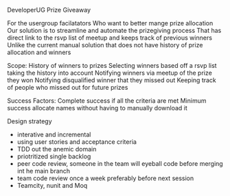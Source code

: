 DeveloperUG Prize Giveaway

For the usergroup facilatators
Who want to better mange prize allocation
Our solution is to streamline and automate the prizegiving process
That has direct link to the rsvp list of meetup and keeps track of previous winners
Unlike the current manual solution that does not have history of prize allocation and winners

Scope:
History of winners to prizes
Selecting winners based off a rsvp list taking the history into account
Notifying winners via meetup of the prize they won
Notifying disqualified winner that they missed out
Keeping track of people who missed out for future prizes


Success Factors:
Complete success if all the criteria are met
Minimum success allocate names without having to manually download it

Design strategy
- interative and incremental
- using user stories and acceptance criteria
- TDD out the anemic domain
- priotritized single backlog
- peer code review, someone in the team will eyeball code before merging int he main branch
- team code review once a week preferably before next session
- Teamcity, nunit and Moq



